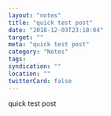 ```yaml
---
layout: "notes"
title: "quick test post"
date: "2018-12-03T23:18:04"
target: ""
meta: "quick test post"
category: "Notes"
tags:
syndication: ""
location: ""
twitterCard: false
---
```

quick test post
